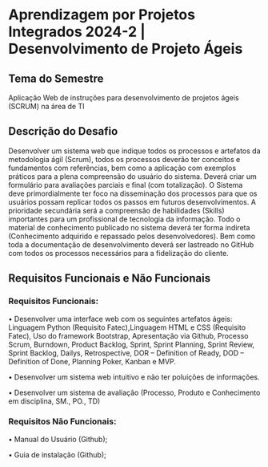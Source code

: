 # Aprendizagem por Projetos Integrados 2024-2 | Desenvolvimento de Projeto Ágeis

## Tema do Semestre
Aplicação Web de instruções para desenvolvimento de projetos ágeis (SCRUM) na área de TI

## Descrição do Desafio
Desenvolver um sistema web que indique todos os processos e artefatos da metodologia ágil (Scrum), todos os processos deverão ter conceitos e fundamentos com referências, bem como a aplicação com exemplos práticos para a plena compreensão do usuário do sistema. Deverá criar um formulário para avaliações parciais e final (com totalização). O Sistema deve primordialmente ter foco na disseminação dos processos para que os usuários possam replicar todos os passos em futuros desenvolvimentos. A prioridade secundária será a compreensão de habilidades (Skills) importantes para um profissional de tecnologia da informação. Todo o material de conhecimento publicado no sistema deverá ter forma indireta (Conhecimento adquirido e repassado pelos desenvolvedores). Bem como toda a documentação de desenvolvimento deverá ser lastreado no GitHub com todos os processos necessários para a fidelização do cliente.

## Requisitos Funcionais e Não Funcionais

### Requisitos Funcionais:
• Desenvolver uma interface web com os seguintes artefatos ágeis: Linguagem Python (Requisito Fatec),Linguagem HTML e CSS (Requisito Fatec), Uso do framework Bootstrap, Apresentação via Github, Processo Scrum, Burndown, Product Backlog, Sprint, Sprint Planning, Sprint Review, Sprint Backlog, Dailys, Retrospective, DOR – Definition of Ready, DOD – Definition of Done, Planning Poker, Kanban e MVP.

• Desenvolver um sistema web intuitivo e não ter poluições de informações.

• Desenvolver um sistema de avaliação (Processo, Produto e Conhecimento em disciplina,
SM., PO., TD)

### Requisitos Não Funcionais:
• Manual do Usuário (Github);

• Guia de instalação (Github);